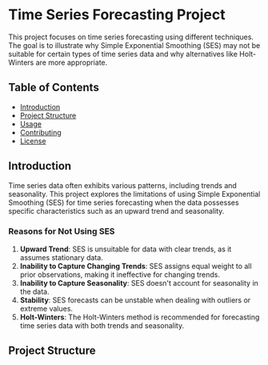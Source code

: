 # Time Series Forecasting Project

This project focuses on time series forecasting using different techniques. The goal is to illustrate why Simple Exponential Smoothing (SES) may not be suitable for certain types of time series data and why alternatives like Holt-Winters are more appropriate.

## Table of Contents
- [Introduction](#introduction)
- [Project Structure](#project-structure)
- [Usage](#usage)
- [Contributing](#contributing)
- [License](#license)

## Introduction

Time series data often exhibits various patterns, including trends and seasonality. This project explores the limitations of using Simple Exponential Smoothing (SES) for time series forecasting when the data possesses specific characteristics such as an upward trend and seasonality.

### Reasons for Not Using SES
1. **Upward Trend**: SES is unsuitable for data with clear trends, as it assumes stationary data.
2. **Inability to Capture Changing Trends**: SES assigns equal weight to all prior observations, making it ineffective for changing trends.
3. **Inability to Capture Seasonality**: SES doesn't account for seasonality in the data.
4. **Stability**: SES forecasts can be unstable when dealing with outliers or extreme values.
5. **Holt-Winters**: The Holt-Winters method is recommended for forecasting time series data with both trends and seasonality.

## Project Structure


